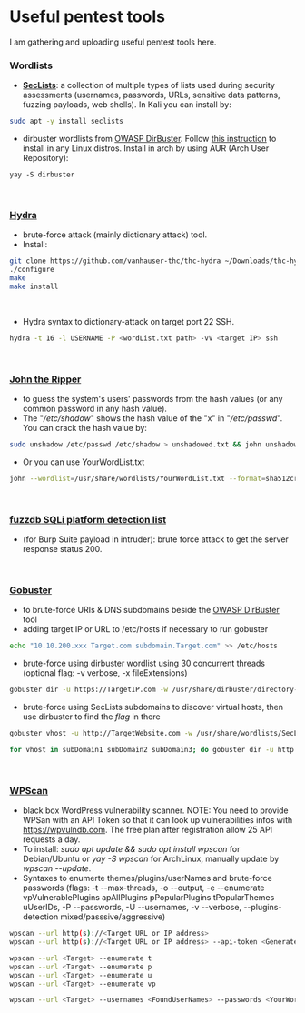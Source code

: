 # Useful pentest tools
I am gathering and uploading useful pentest tools here.

### **Wordlists**
- [**SecLists**](https://github.com/danielmiessler/SecLists): a collection of multiple types of lists used during security assessments (usernames, passwords, URLs, sensitive data patterns, fuzzing payloads, web shells). In Kali you can install by:
```bash
sudo apt -y install seclists
```
- dirbuster wordlists from [OWASP DirBuster](https://www.kali.org/tools/dirbuster/). Follow [this instruction](https://saulenas.com/How-to-install-DirBuster-on-Linux/) to install in any Linux distros. Install in arch by using AUR (Arch User Repository):
```
yay -S dirbuster
```
<br/>

### [**Hydra**](https://github.com/vanhauser-thc/thc-hydra)
- brute-force attack (mainly dictionary attack) tool.
- Install:
```bash
git clone https://github.com/vanhauser-thc/thc-hydra ~/Downloads/thc-hydra && cd ~/Downloads/thc-hydra
./configure
make
make install
```
<br/>

- Hydra syntax to dictionary-attack on target port 22 SSH.
```bash
hydra -t 16 -l USERNAME -P <wordList.txt path> -vV <target IP> ssh
```
<br/>

### [**John the Ripper**](https://github.com/openwall/john)
- to guess the system's users' passwords from the hash values (or any common password in any hash value).
- The "_/etc/shadow_" shows the hash value of the "x" in "_/etc/passwd_". You can crack the hash value by:
```bash
sudo unshadow /etc/passwd /etc/shadow > unshadowed.txt && john unshadowed.txt && john --show unshadowed.txt
```
- Or you can use YourWordList.txt
```bash
john --wordlist=/usr/share/wordlists/YourWordList.txt --format=sha512crypt unshadowed.txt
```
<br/>

### [**fuzzdb** SQLi platform detection list](https://github.com/fuzzdb-project/fuzzdb/blob/master/attack/sql-injection/detect/xplatform.txt)
- (for Burp Suite payload in intruder): brute force attack to get the server response status 200.
<br/>

### [**Gobuster**](https://github.com/OJ/gobuster)
- to brute-force URIs & DNS subdomains beside the [OWASP DirBuster](https://www.kali.org/tools/dirbuster/) tool
- adding target IP or URL to /etc/hosts if necessary to run gobuster
```bash
echo "10.10.200.xxx Target.com subdomain.Target.com" >> /etc/hosts

```
- brute-force using dirbuster wordlist using 30 concurrent threads (optional flag: -v verbose, -x fileExtensions)
```bash
gobuster dir -u https://TargetIP.com -w /usr/share/dirbuster/directory-list-2.3-medium.txt -t30 -o 
```
- brute-force using SecLists subdomains to discover virtual hosts, then use dirbuster to find the _flag_ in there
```bash
gobuster vhost -u http://TargetWebsite.com -w /usr/share/wordlists/SecLists/Discovery/DNS/subdomains-top1million-5000.txt -t30

for vhost in subDomain1 subDomain2 subDomain3; do gobuster dir -u http://${vhost}.TargetWebsite.com -w /usr/share/dirbuster/directory-list-2.3-small.txt -x php,txt -t30 -o Output.txt ; done
```
<br/>

### [**WPScan**](https://github.com/wpscanteam/wpscan)
- black box WordPress vulnerability scanner. NOTE: You need to provide WPSan with an API Token so that it can look up vulnerabilities infos with https://wpvulndb.com. The free plan after registration allow 25 API requests a day.
- To install: _sudo apt update && sudo apt install wpscan_ for Debian/Ubuntu or _yay -S wpscan_ for ArchLinux, manually update by _wpscan --update_.
- Syntaxes to enumerte themes/plugins/userNames and brute-force passwords (flags: -t --max-threads, -o --output, -e --enumerate vpVulnerablePlugins apAllPlugins pPopularPlugins tPopularThemes uUserIDs, -P --passwords, -U --usernames, -v --verbose, --plugins-detection mixed/passsive/aggressive)
```bash
wpscan --url http(s)://<Target URL or IP address>
wpscan --url http(s)://<Target URL or IP address> --api-token <Generated_Token_from_your_login_profile>

wpscan --url <Target> --enumerate t
wpscan --url <Target> --enumerate p
wpscan --url <Target> --enumerate u
wpscan --url <Target> --enumerate vp

wpscan --url <Target> --usernames <FoundUserNames> --passwords <YourWordList.txt>
```
<br/>
